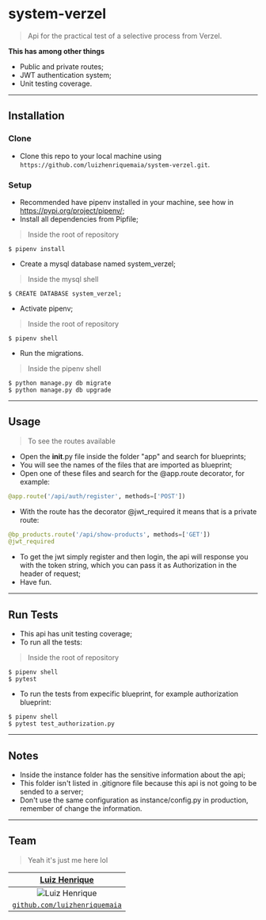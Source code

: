 # system-verzel
> Api for the practical test of a selective process from Verzel.

**This has among other things**
- Public and private routes;
- JWT authentication system;
- Unit testing coverage.

---

## Installation

### Clone

- Clone this repo to your local machine using `https://github.com/luizhenriquemaia/system-verzel.git`.

### Setup

- Recommended have pipenv installed in your machine, see how in https://pypi.org/project/pipenv/;
- Install all dependencies from Pipfile;
> Inside the root of repository
```shell
$ pipenv install
```
- Create a mysql database named system_verzel;
> Inside the mysql shell
```shell
$ CREATE DATABASE system_verzel;
```
- Activate pipenv;
> Inside the root of repository
```shell
$ pipenv shell
```
- Run the migrations.
> Inside the pipenv shell
```shell
$ python manage.py db migrate
$ python manage.py db upgrade
```

---

## Usage
> To see the routes available 
- Open the __init__.py file inside the folder "app" and search for blueprints;
- You will see the names of the files that are imported as blueprint;
- Open one of these files and search for the @app.route decorator, for example:
```python
@app.route('/api/auth/register', methods=['POST'])
```
- With the route has the decorator @jwt_required it means that is a private route:
```python
@bp_products.route('/api/show-products', methods=['GET'])
@jwt_required
```
- To get the jwt simply register and then login, the api will response you with the token string, which you can pass it as Authorization in the header of request;
- Have fun.

---

## Run Tests
- This api has unit testing coverage;
- To run all the tests:
> Inside the root of repository
```shell
$ pipenv shell
$ pytest
```
- To run the tests from expecific blueprint, for example authorization blueprint:
```shell
$ pipenv shell
$ pytest test_authorization.py
```

---

## Notes
- Inside the instance folder has the sensitive information about the api;
- This folder isn't listed in .gitignore file because this api is not going to be sended to a server;
- Don't use the same configuration as instance/config.py in production, remember of change the information.

---

## Team
> Yeah it's just me here lol

| <a href="https://github.com/luizhenriquemaia" target="_blank">**Luiz Henrique**</a> |
| :---:|
| ![Luiz Henrique](https://avatars1.githubusercontent.com/u/26177048?s=200&u=1deb4b3947a75f8baca3123f6a23e8a803f53493&v=4) |
| <a href="https://github.com/luizhenriquemaia" target="_blank">`github.com/luizhenriquemaia`</a> |
